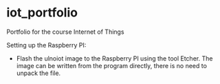 # iot_portfolio
Portfolio for the course Internet of Things

Setting up the Raspberry PI:
  - Flash the ulnoiot image to the Raspberry PI using the tool Etcher. The image can be written from the program directly,
    there is no need to unpack the file.
